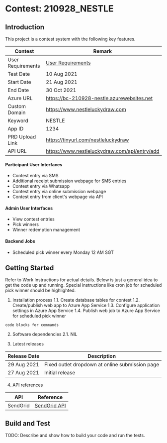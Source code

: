 # Contest: 210928_NESTLE
## Introduction 
This project is a contest system with the following key features.

| Contest | Remark |
| ------ | ------ |
| User Requirements | [User Requirements] |
| Test Date | 10 Aug 2021 |
| Start Date | 21 Aug 2021 |
| End Date | 30 Oct 2021 |
| Azure URL | https://bc-210928-nestle.azurewebsites.net |
| Custom Domain | https://www.nestleluckydraw.com |
| Keyword | NESTLE |
| App ID | 1234 |
| PRD Upload Link | https://tinyurl.com/nestleluckydraw |
| API URL | https://www.nestleluckydraw.com/api/entry/add |

#### Participant User Interfaces
- Contest entry via SMS
- Additional receipt submission webpage for SMS entries
- Contest entry via Whatsapp
- Contest entry via online submission webpage
- Contest entry from client's webpage via API

#### Admin User Interfaces
- View contest entries
- Pick winners
- Winner redemption management

#### Backend Jobs
- Scheduled pick winner every Monday 12 AM SGT

## Getting Started
Refer to Work Instructions for actual details. Below is just a general idea  to get the code up and running. Special instructions like cron job for scheduled pick winner should be highlighted.
1.	Installation process
1.1. Create database tables for contest
1.2. Create/publish web app to Azure App Service
1.3. Configure application settings in Azure App Service
1.4. Publish web job to Azure App Service for scheduled pick winner

```
code blocks for commands
```

2.	Software dependencies
2.1. NIL	

3.	Latest releases

| Release Date | Description |
| ------ | ------ |
| 29 Aug 2021 | Fixed outlet dropdown at online submission page |
| 27 Aug 2021 | Initial release |

4.	API references

| API | Reference |
| ------ | ------ |
| SendGrid | [SendGrid API] |

## Build and Test
TODO: Describe and show how to build your code and run the tests. 

[//]: # (These are reference links used in the body of this note and get stripped out when the markdown processor does its job. There is no need to format nicely because it shouldn't be seen.)

   [User Requirements]: <https://smsdome.sharepoint.com/:w:/r/sites/Dev2/Shared%20Documents/General/Shared%20Folders/Shared%20Dev%20-%20Sales/Contest%20Requests/{TEST%20DATE}%20_%20{START%20DATE}~{END%20DATE}%20{KEYWORD}%20({SALES})%20-%20NEW.docx?d=wf86efa04fd664c28a69e0e36f8e6bfd0&csf=1&web=1&e=g8DHyS>
   
   [SendGrid API]: <https://docs.sendgrid.com/for-developers/sending-email/integrating-with-the-smtp-api>
